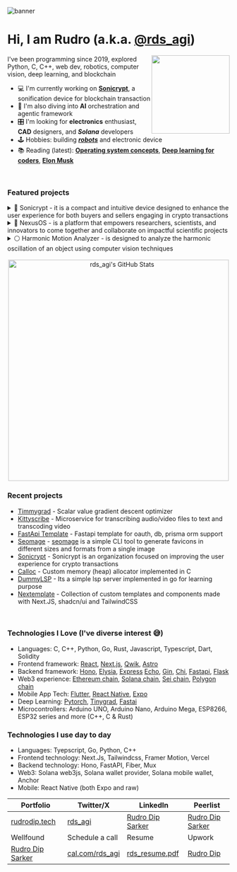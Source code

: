 ![banner](https://github.com/rudrodip/rudrodip/assets/77154365/4c4159af-e34b-4134-aace-443798798d08)

# Hi, I am Rudro (a.k.a. [@rds_agi](https://twitter.com/rds_agi))

<img align='right' src='https://github.com/rudrodip/rudrodip/assets/77154365/5e0fdf16-cdca-4bde-911f-afb7bc6fc6fa' width='177'>
I've been programming since 2019, explored Python, C, C++, web dev, robotics, computer vision, deep learning, and blockchain

- 💻 I'm currently working on [**Sonicrypt**](https://sonicrypt.vercel.app), a sonification device for blockchain transaction
- 🤖 I'm also diving into **AI** orchestration and agentic framework
- 🎛️ I'm looking for **electronics** enthusiast, **CAD** designers, and **_Solana_** developers
- 🕹️ Hobbies: building [**_robots_**](https://www.youtube.com/watch?v=uYZytPxzjsk) and electronic device
- 📚 Reading (latest): [**Operating system concepts**](https://books.google.com.bd/books/about/Operating_System_Concepts_9th_Edition.html?id=9VMcAAAAQBAJ&redir_esc=y), [**Deep learning for coders**](https://course.fast.ai/Resources/book.html), [**Elon Musk**](https://books.google.com.bd/books/about/Elon_Musk.html?id=HjyvEAAAQBAJ&redir_esc=y)

<br />

### Featured projects

<details>
  <summary>
    🔴 Sonicrypt - it is a compact and intuitive device designed to enhance the user experience for both buyers and sellers engaging in crypto transactions
  </summary>

  <br />
  
  <img align="right" width="40%" src="https://github.com/rudrodip/rudrodip/assets/77154365/3b034a80-8fb4-4c1b-9671-bbd13850e3c8" />
  
  [Sonicrypt](https://github.com/Sonicrypt) is a compact and intuitive device designed to enhance the user experience for both buyers and sellers engaging in crypto transactions
  It consists of a hardware device, mobile app and a website
  
  **Tech stack**:
  - Device
    - Language: C++
    - Microcontroller: ESP32-S3
   
  - Mobile app
    - Language: Typescript, Javascript
    - Framework: React Native (Expo)
    - Libs/SDKs: Solana web3js, Solana mobile wallet adapter
   
  - Website
    - Language: Typescript
    - Framework: Next.JS
    - Style: CSS, Tailwindcss
    - Animation: Framer motion
    - Libs/SDKs: Solana web3js 
  
  Website: [**_sonicrypt.vercel.app_**](https://sonicrypt.vercel.app)
  Video: [**Youtube**](https://www.youtube.com/watch?v=yUm7kYV3p28)
  Twitter: [**@sonicrypt**](https://twitter.com/sonicrypt)
</details>

<details>
  <summary>🔵 NexusOS - is a platform that empowers researchers, scientists, and innovators to come together and collaborate on impactful scientific projects</summary>

  <br />
  
  <img align="right" width="40%" src="https://nexusos.vercel.app/_next/image?url=%2Fgifs%2Fai-repo.gif&w=3840&q=75" />
  
  [NexusOS](https://github.com/rudrodip/NexusOS) is a platform that empowers researchers, scientists, and innovators to come together and collaborate on impactful scientific projects.

  **Tech stack**:
  - Language: Typescript
  - Framework: Next.JS
  - Style: CSS, Tailwindcss
  - Animation: Framer motion
  - Libs/SDKs: Github octokit, NextAuth
  - API - ZenodoAPI, OpenAI gpt-3.5-turbo

  Website: [**_nexusos.vercel.app_**](https://nexusos.vercel.app)
</details>

<details>
  <summary>⚪️ Harmonic Motion Analyzer - is designed to analyze the harmonic oscillation of an object using computer vision techniques</summary>

  <br />
  
  <img align="right" width="40%" src="https://github.com/rudrodip/rudrodip/assets/77154365/8e987758-aa89-42cd-bc1c-90711bb39084" />

  [Harmonic Motion Analyzer](https://github.com/rudrodip/Harmonic-Oscillator-CV) is designed to analyze the harmonic oscillation of an object using computer vision techniques

  **Tech stack**:
  - Language: Python
  - GUI: PyQT5
  - Libs: SciPy, OpenCV-headless, Numpy, Matplotlib, PyQT5-graph
    
  Blog: [**_blog_**](https://www.rudrodip.tech/blog/harmonic-oscillation-analyzer)
  Video: [**Youtube**](https://www.youtube.com/watch?v=dalsCsHtreU&t=1220s)
</details>

<br />

<div align="center">
  <img style="padding-top: 0px;" src="https://github-readme-streak-stats.herokuapp.com?user=rudrodip&theme=blue-green&hide_border=true&date_format=M%20j%5B%2C%20Y%5D&background=DD272700&stroke=5326DD&fire=DD2727&ring=242EDC&sideNums=25C9DD" alt="rds_agi's GitHub Stats" width="500" />
</div>

### Recent projects

- [Timmygrad](https://github.com/rudrodip/timmygrad) - Scalar value gradient descent optimizer
- [Kittyscribe](https://github.com/rudrodip/kittyscribe) - Microservice for transcribing audio/video files to text and transcoding video
- [FastApi Template](https://github.com/rudrodip/fastapi-template) - Fastapi template for oauth, db, prisma orm support
- [Seomage](https://www.npmjs.com/package/seomage) - [seomage](https://github.com/rudrodip/seomage) is a simple CLI tool to generate favicons in different sizes and formats from a single image
- [Sonicrypt](https://github.com/Sonicrypt) - Sonicrypt is an organization focused on improving the user experience for crypto transactions
- [Calloc](https://github.com/rudrodip/calloc) - Custom memory (heap) allocator implemented in C
- [DummyLSP](https://github.com/rudrodip/dummylsp) - Its a simple lsp server implemented in go for learning purpose
- [Nextemplate](https://nextemplate.vercel.app) - Collection of custom templates and components made with Next.JS, shadcn/ui and TailwindCSS

<br />

### Technologies I Love (I've diverse interest 😅)

- Languages: C, C++, Python, Go, Rust, Javascript, Typescript, Dart, Solidity
- Frontend framework: [React](https://react.dev/), [Next.js](https://nextjs.org/), [Qwik](https://qwik.dev/), [Astro](https://astro.build/)
- Backend framework: [Hono](https://hono.dev), [Elysia](https://elysiajs.com/), [Express](https://expressjs.com/) [Echo](https://echo.labstack.com/), [Gin](https://gin-gonic.com/), [Chi](https://go-chi.io), [Fastapi](https://fastapi.tiangolo.com), [Flask](https://flask.palletsprojects.com)
- Web3 experience: [Ethereum chain](https://ethereum.org/en/), [Solana chain](https://solana.com/), [Sei chain](https://www.sei.io/), [Polygon chain](https://polygonscan.com/)
- Mobile App Tech: [Flutter](https://flutter.dev/), [React Native](https://reactnative.dev/), [Expo](https://expo.dev/)
- Deep Learning: [Pytorch](https://pytorch.org/), [Tinygrad](https://tinygrad.org), [Fastai](https://www.fast.ai/)
- Microcontrollers: Arduino UNO, Arduino Nano, Arduino Mega, ESP8266, ESP32 series and more (C++, C & Rust)

### Technologies I use day to day

- Languages: Tyepscript, Go, Python, C++
- Frontend technology: Next.Js, Tailwindcss, Framer Motion, Vercel
- Backend technology: Hono, FastAPI, Fiber, Mux
- Web3: Solana web3js, Solana wallet provider, Solana mobile wallet, Anchor
- Mobile: React Native (both Expo and raw)

<div align="center">
  
| Portfolio | Twitter/X | LinkedIn | Peerlist |
|-|-|-|-|
| [rudrodip.tech](https://rudrodip.tech) | [rds_agi](https://www.twitter.com/rds_agi) | [Rudro Dip Sarker](https://linkedin.com/in/rudrodip) | [Rudro Dip Sarker](https://peerlist.io/rds_agi) |
| Wellfound | Schedule a call | Resume | Upwork |
| [Rudro Dip Sarker](https://wellfound.com/u/rudrodip-sarker) | [cal.com/rds_agi](https://cal.com/rds_agi) | [rds_resume.pdf](https://raw.githubusercontent.com/rudrodip/rudrodip/main/resume.pdf) | [Rudro Dip](https://www.upwork.com/freelancers/~0146386d87470a4343)|

</p>
